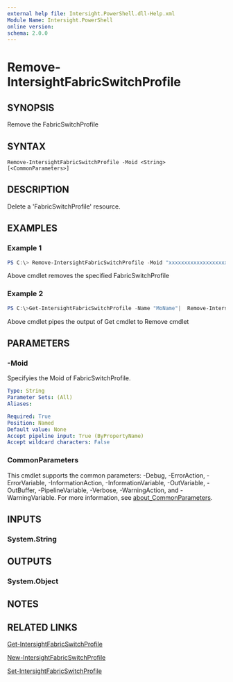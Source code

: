 ```yaml
---
external help file: Intersight.PowerShell.dll-Help.xml
Module Name: Intersight.PowerShell
online version:
schema: 2.0.0
---
```


# Remove-IntersightFabricSwitchProfile

## SYNOPSIS
Remove the FabricSwitchProfile

## SYNTAX

```
Remove-IntersightFabricSwitchProfile -Moid <String> [<CommonParameters>]
```

## DESCRIPTION
Delete a &apos;FabricSwitchProfile&apos; resource.

## EXAMPLES

### Example 1
```powershell
PS C:\> Remove-IntersightFabricSwitchProfile -Moid "xxxxxxxxxxxxxxxxxxxxxxxxxxx"
```
Above cmdlet removes the specified FabricSwitchProfile 

### Example 2
```powershell
PS C:\>Get-IntersightFabricSwitchProfile -Name "MoName"|  Remove-IntersightFabricSwitchProfile
```
Above cmdlet pipes the output of Get cmdlet to Remove cmdlet

## PARAMETERS

### -Moid
Specifyies the Moid of FabricSwitchProfile.

```yaml
Type: String
Parameter Sets: (All)
Aliases:

Required: True
Position: Named
Default value: None
Accept pipeline input: True (ByPropertyName)
Accept wildcard characters: False
```

### CommonParameters
This cmdlet supports the common parameters: -Debug, -ErrorAction, -ErrorVariable, -InformationAction, -InformationVariable, -OutVariable, -OutBuffer, -PipelineVariable, -Verbose, -WarningAction, and -WarningVariable. For more information, see [about_CommonParameters](http://go.microsoft.com/fwlink/?LinkID=113216).

## INPUTS

### System.String

## OUTPUTS

### System.Object
## NOTES

## RELATED LINKS

[Get-IntersightFabricSwitchProfile](./Get-IntersightFabricSwitchProfile.md)

[New-IntersightFabricSwitchProfile](./New-IntersightFabricSwitchProfile.md)

[Set-IntersightFabricSwitchProfile](./Set-IntersightFabricSwitchProfile.md)

